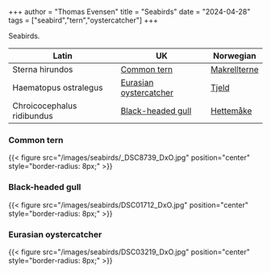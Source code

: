 +++
author = "Thomas Evensen"
title = "Seabirds"
date = "2024-04-28"
tags = ["seabird","tern","oystercatcher"]
+++

Seabirds.

<!--more-->

| Latin      | UK | Norwegian |
| --------- |  --------- |    --------- |
| Sterna hirundos  |  [Common tern](https://en.wikipedia.org/wiki/Common_tern) | [Makrellterne](https://no.wikipedia.org/wiki/Makrellterne)    |
| Haematopus ostralegus  |  [Eurasian oystercatcher](https://en.wikipedia.org/wiki/Eurasian_oystercatcher) | [Tjeld](https://no.wikipedia.org/wiki/Tjeld)    |
| Chroicocephalus ridibundus | [Black-headed gull](https://en.wikipedia.org/wiki/Black-headed_gull) | [Hettemåke](https://no.wikipedia.org/wiki/Hettem%C3%A5ke) |

### Common tern

{{< figure src="/images/seabirds/_DSC8739_DxO.jpg" position="center" style="border-radius: 8px;" >}}

### Black-headed gull

{{< figure src="/images/seabirds/DSC01712_DxO.jpg" position="center" style="border-radius: 8px;" >}}

### Eurasian oystercatcher

{{< figure src="/images/seabirds/DSC03219_DxO.jpg" position="center" style="border-radius: 8px;" >}}

